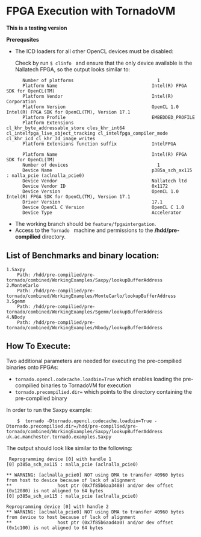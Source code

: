 #  FPGA Execution with TornadoVM

**This is a testing version**

**Prerequsites** 

* The ICD loaders for all other OpenCL devices must be disabled:

    Check by run ```$ clinfo ``` and ensure that the only device  available is the Nallatech FPGA, so the output looks similar to:
```       
      Number of platforms                               1
      Platform Name                                   Intel(R) FPGA SDK for OpenCL(TM)
      Platform Vendor                                 Intel(R) Corporation
      Platform Version                                OpenCL 1.0 Intel(R) FPGA SDK for OpenCL(TM), Version 17.1
      Platform Profile                                EMBEDDED_PROFILE
      Platform Extensions                             cl_khr_byte_addressable_store cles_khr_int64 cl_intelfpga_live_object_tracking cl_intelfpga_compiler_mode cl_khr_icd cl_khr_3d_image_writes
      Platform Extensions function suffix             IntelFPGA
    
      Platform Name                                   Intel(R) FPGA SDK for OpenCL(TM)
      Number of devices                                 1
      Device Name                                     p385a_sch_ax115 : nalla_pcie (aclnalla_pcie0)
      Device Vendor                                   Nallatech ltd
      Device Vendor ID                                0x1172
      Device Version                                  OpenCL 1.0 Intel(R) FPGA SDK for OpenCL(TM), Version 17.1
      Driver Version                                  17.1
      Device OpenCL C Version                         OpenCL C 1.0
      Device Type                                     Accelerator
```

* The working branch should be  ``` feature/fpgaintergation ```.
* Access to the ``` Tornado  ``` machine and permissions to the **/hdd/pre-compilied** directory.

## List of Benchmarks and binary location:

    1.Saxpy 
        Path: /hdd/pre-compilied/pre-tornado/combined/WorkingExamples/Saxpy/lookupBufferAddress
    2.MonteCarlo
        Path: /hdd/pre-compilied/pre-tornado/combined/WorkingExamples/MonteCarlo/lookupBufferAddress
    3.Sgemm 
        Path: /hdd/pre-compilied/pre-tornado/combined/WorkingExamples/Sgemm/lookupBufferAddress
    4.NBody
        Path: /hdd/pre-compilied/pre-tornado/combined/WorkingExamples/Nbody/lookupBufferAddress
        
## How To Execute:
Two additional  parameters are needed for executing the pre-compilied binaries onto FPGAs:

* ``` tornado.opencl.codecache.loadbin=True ```  which enables loading the pre-compilied binaries to TornadoVM for execution 
* ``` tornado.precompilied.dir= ```  which points to the directory containing the pre-compilied binary

In order to run the Saxpy example:

```
    $  tornado -Dtornado.opencl.codecache.loadbin=True -Dtornado.precompilied.dir=/hdd/pre-compilied/pre-tornado/combined/WorkingExamples/Saxpy/lookupBufferAddress uk.ac.manchester.tornado.examples.Saxpy

```

The output should look like similar to the following:
```
 Reprogramming device [0] with handle 1
[0] p385a_sch_ax115 : nalla_pcie (aclnalla_pcie0)

** WARNING: [aclnalla_pcie0] NOT using DMA to transfer 40960 bytes from host to device because of lack of alignment
**                 host ptr (0x7f85b6aa3488) and/or dev offset (0x12080) is not aligned to 64 bytes
[0] p385a_sch_ax115 : nalla_pcie (aclnalla_pcie0)

Reprogramming device [0] with handle 2
** WARNING: [aclnalla_pcie0] NOT using DMA to transfer 40960 bytes from device to host because of lack of alignment
**                 host ptr (0x7f85b6aad4a0) and/or dev offset (0x1c100) is not aligned to 64 bytes

```

